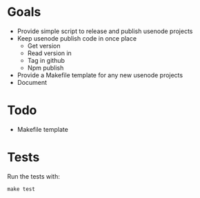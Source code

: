 # Goals

* Provide simple script to release and publish usenode projects
* Keep usenode publish code in once place
    * Get version
    * Read version in
    * Tag in github
    * Npm publish
* Provide a Makefile template for any new usenode projects
* Document

# Todo

* Makefile template

# Tests

Run the tests with:

    make test


